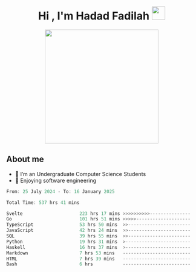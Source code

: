 <h1 align="center">Hi , I'm Hadad Fadilah <img src="https://media.giphy.com/media/hvRJCLFzcasrR4ia7z/giphy.gif" width="35"></h1>

<p align="center">
<img src="https://media.tenor.com/78dNivDemDAAAAAi/speech-bubble-venti.gif" width="300"/>    
</p>


##  About me
- 🔭 I’m an Undergraduate Computer Science Students
- 🌱 Enjoying software engineering

<!--START_SECTION:waka-->

```go
From: 25 July 2024 - To: 16 January 2025

Total Time: 537 hrs 41 mins

Svelte                     223 hrs 17 mins >>>>>>>>>>---------------   41.32 %
Go                         101 hrs 51 mins >>>>>--------------------   18.85 %
TypeScript                 53 hrs 50 mins  >>-----------------------   09.96 %
JavaScript                 42 hrs 24 mins  >>-----------------------   07.85 %
SQL                        39 hrs 55 mins  >>-----------------------   07.39 %
Python                     19 hrs 31 mins  >------------------------   03.61 %
Haskell                    16 hrs 37 mins  >------------------------   03.08 %
Markdown                   7 hrs 53 mins   -------------------------   01.46 %
HTML                       7 hrs 39 mins   -------------------------   01.42 %
Bash                       6 hrs           -------------------------   01.11 %
```

<!--END_SECTION:waka-->




<!--
**Fadil-Tao/Fadil-Tao** is a ✨ _special_ ✨ repository because its `README.md` (this file) appears on your GitHub profile.


